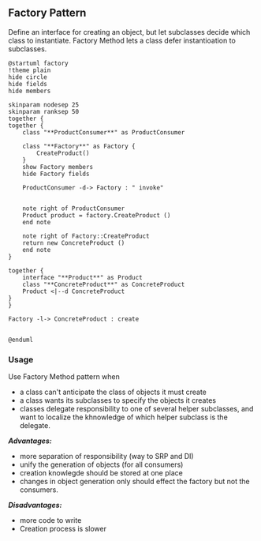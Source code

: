## Factory Pattern
Define an interface for creating an object, but let subclasses decide which class to instantiate. Factory Method lets a class defer instantioation to subclasses.

```plantuml
@startuml factory
!theme plain
hide circle
hide fields
hide members

skinparam nodesep 25
skinparam ranksep 50
together {
together {
    class "**ProductConsumer**" as ProductConsumer

    class "**Factory**" as Factory {
        CreateProduct()
    }
    show Factory members
    hide Factory fields

    ProductConsumer -d-> Factory : " invoke"
  

    note right of ProductConsumer
    Product product = factory.CreateProduct ()
    end note

    note right of Factory::CreateProduct
    return new ConcreteProduct ()
    end note
}

together {
    interface "**Product**" as Product
    class "**ConcreteProduct**" as ConcreteProduct
    Product <|--d ConcreteProduct
}
}

Factory -l-> ConcreteProduct : create


@enduml
```

### Usage

Use Factory Method pattern when

* a class can't anticipate the class of objects it must create
* a class wants its subclasses to specify the objects it creates
* classes delegate responsibility to one of several helper subclasses, and want to localize the khnowledge of which helper subclass is the delegate.

***Advantages:***

* more separation of responsibility (way to SRP and DI)
* unify the generation of objects (for all consumers)
* creation knowlegde should be stored at one place
* changes in object generation only should effect the factory but not the consumers.

***Disadvantages:***

* more code to write
* Creation process is slower

